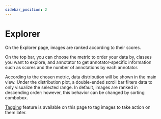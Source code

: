 ```yaml
---
sidebar_position: 2
---
```


# Explorer
On the Explorer page, images are ranked according to their scores.  

On the top bar, you can choose the metric to order 
your data by, classes you want to explore, and annotator to get annotator-specific information such as scores and the
number of annotations by each annotator.

According to the chosen metric, data distribution will be shown in the main view. Under the distribution plot, 
a double-ended scroll bar filters data to only visualize the selected range. In default, images are ranked in 
descending order: however, this behavior can be changed by sorting combobox. 

[Tagging](../../tags.md) feature is available on this page to tag images to take action on them later.

